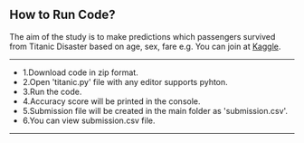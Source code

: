 
<h2>How to Run Code?</h2>
The aim of the study is to make predictions which passengers survived from Titanic Disaster based on age, sex, fare e.g. You can join at <a href="https://www.kaggle.com/c/titanic">Kaggle<a>.
<hr>
<ul>
  <li>1.Download code in zip format.</li>
  <li>2.Open 'titanic.py' file with any editor supports pyhton.</li>
  <li>3.Run the code.</li>
  <li>4.Accuracy score will be printed in the console.</li>
  <li>5.Submission file will be created in the main folder as 'submission.csv'. </li>
  <li>6.You can view submission.csv file.</li>
</ul>
<hr>

